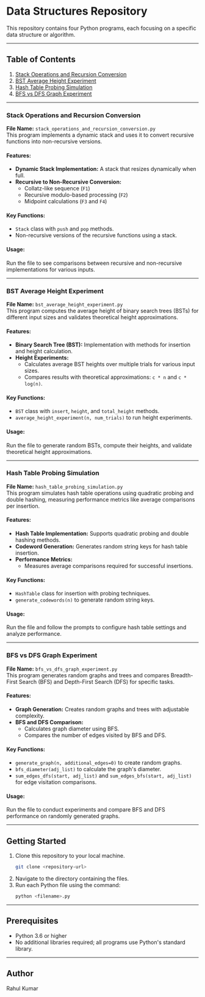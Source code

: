 # Data Structures Repository

This repository contains four Python programs, each focusing on a specific data structure or algorithm.

---

## Table of Contents

1. [Stack Operations and Recursion Conversion](#stack-operations-and-recursion-conversion)
2. [BST Average Height Experiment](#bst-average-height-experiment)
3. [Hash Table Probing Simulation](#hash-table-probing-simulation)
4. [BFS vs DFS Graph Experiment](#bfs-vs-dfs-graph-experiment)

---

### Stack Operations and Recursion Conversion

**File Name:** `stack_operations_and_recursion_conversion.py`  
This program implements a dynamic stack and uses it to convert recursive functions into non-recursive versions.

#### Features:
- **Dynamic Stack Implementation:** A stack that resizes dynamically when full.
- **Recursive to Non-Recursive Conversion:**
  - Collatz-like sequence (`F1`)
  - Recursive modulo-based processing (`F2`)
  - Midpoint calculations (`F3` and `F4`)

#### Key Functions:
- `Stack` class with `push` and `pop` methods.
- Non-recursive versions of the recursive functions using a stack.

#### Usage:
Run the file to see comparisons between recursive and non-recursive implementations for various inputs.

---

### BST Average Height Experiment

**File Name:** `bst_average_height_experiment.py`  
This program computes the average height of binary search trees (BSTs) for different input sizes and validates theoretical height approximations.

#### Features:
- **Binary Search Tree (BST):** Implementation with methods for insertion and height calculation.
- **Height Experiments:**
  - Calculates average BST heights over multiple trials for various input sizes.
  - Compares results with theoretical approximations: `c * n` and `c * log(n)`.

#### Key Functions:
- `BST` class with `insert`, `height`, and `total_height` methods.
- `average_height_experiment(n, num_trials)` to run height experiments.

#### Usage:
Run the file to generate random BSTs, compute their heights, and validate theoretical height approximations.

---

### Hash Table Probing Simulation

**File Name:** `hash_table_probing_simulation.py`  
This program simulates hash table operations using quadratic probing and double hashing, measuring performance metrics like average comparisons per insertion.

#### Features:
- **Hash Table Implementation:** Supports quadratic probing and double hashing methods.
- **Codeword Generation:** Generates random string keys for hash table insertion.
- **Performance Metrics:**
  - Measures average comparisons required for successful insertions.

#### Key Functions:
- `HashTable` class for insertion with probing techniques.
- `generate_codewords(n)` to generate random string keys.

#### Usage:
Run the file and follow the prompts to configure hash table settings and analyze performance.

---

### BFS vs DFS Graph Experiment

**File Name:** `bfs_vs_dfs_graph_experiment.py`  
This program generates random graphs and trees and compares Breadth-First Search (BFS) and Depth-First Search (DFS) for specific tasks.

#### Features:
- **Graph Generation:** Creates random graphs and trees with adjustable complexity.
- **BFS and DFS Comparison:**
  - Calculates graph diameter using BFS.
  - Compares the number of edges visited by BFS and DFS.

#### Key Functions:
- `generate_graph(n, additional_edges=0)` to create random graphs.
- `bfs_diameter(adj_list)` to calculate the graph's diameter.
- `sum_edges_dfs(start, adj_list)` and `sum_edges_bfs(start, adj_list)` for edge visitation comparisons.

#### Usage:
Run the file to conduct experiments and compare BFS and DFS performance on randomly generated graphs.

---

## Getting Started

1. Clone this repository to your local machine.
   ```bash
   git clone <repository-url>
   ```
2. Navigate to the directory containing the files.
3. Run each Python file using the command:
   ```bash
   python <filename>.py
   ```

---

## Prerequisites

- Python 3.6 or higher
- No additional libraries required; all programs use Python's standard library.

---

## Author

Rahul Kumar

